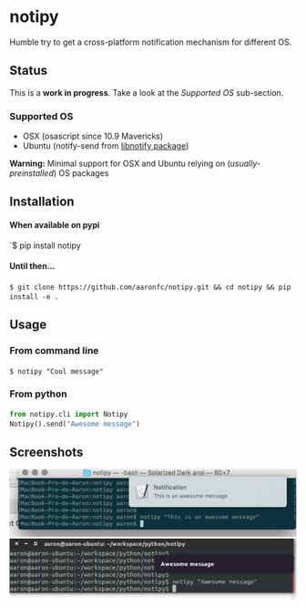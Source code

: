 # notipy
Humble try to get a cross-platform notification mechanism for different OS.

## Status
This is a **work in progress**. Take a look at the *Supported OS* sub-section.

### Supported OS
* OSX (osascript since 10.9 Mavericks)
* Ubuntu (notify-send from [libnotify package](https://launchpad.net/ubuntu/+source/libnotify))

**Warning:** Minimal support for OSX and Ubuntu relying on (*usually-preinstalled*) OS packages

## Installation
#### When available on pypi
`$ pip install notipy
#### Until then...
`$ git clone https://github.com/aaronfc/notipy.git && cd notipy && pip install -e .`

## Usage
### From command line
`$ notipy "Cool message"`
### From python
```python
from notipy.cli import Notipy
Notipy().send("Awesome message")
```

## Screenshots
![OSX Screenshot](https://github.com/aaronfc/notipy/raw/master/docs/images/screenshot-osx.png "OSX Screenshot")
![Ubuntu Screenshot](https://github.com/aaronfc/notipy/raw/master/docs/images/screenshot-ubuntu.png "Ubuntu Screenshot")

